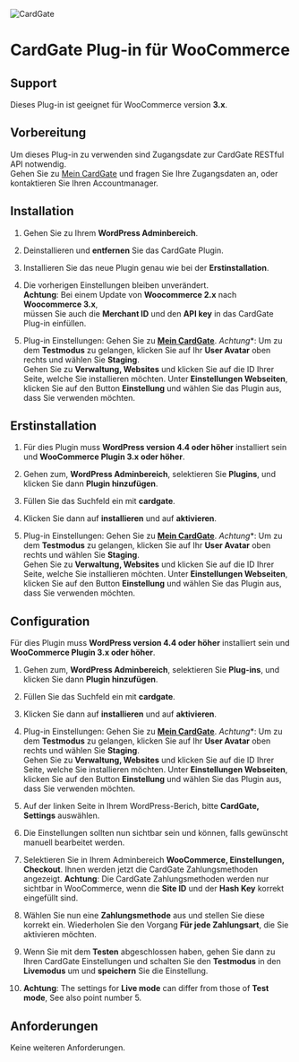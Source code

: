 ![CardGate](https://cdn.curopayments.net/thumb/200/logos/cardgate.png)

# CardGate Plug-in für WooCommerce

## Support

Dieses Plug-in ist geeignet für WooCommerce version **3.x**.

## Vorbereitung

Um dieses Plug-in zu verwenden sind Zugangsdate zur CardGate RESTful API notwendig.  
Gehen Sie zu [Mein CardGate](https://my.cardgate.com/) und fragen Sie Ihre Zugangsdaten an, oder kontaktieren Sie Ihren Accountmanager.

## Installation

1. Gehen Sie zu Ihrem **WordPress Adminbereich**.

2. Deinstallieren und **entfernen** Sie das CardGate Plugin.

3. Installieren Sie das neue Plugin genau wie bei der **Erstinstallation**.

4. Die vorherigen Einstellungen bleiben unverändert.  
   **Achtung**: Bei einem Update von **Woocommerce 2.x** nach **Woocommerce 3.x**,  
   müssen Sie auch die **Merchant ID** und den **API key** in das CardGate Plug-in einfüllen.

5. Plug-in Einstellungen:
   Gehen Sie zu [**Mein CardGate**](https://my.cardgate.com/).
   *Achtung**: Um zu dem **Testmodus** zu gelangen, klicken Sie auf Ihr **User Avatar** oben rechts und wählen Sie **Staging**.  
   Gehen Sie zu **Verwaltung, Websites** und klicken Sie auf die ID Ihrer Seite, welche Sie installieren möchten.
   Unter **Einstellungen Webseiten**, klicken Sie auf den Button **Einstellung** und wählen Sie das Plugin aus, dass Sie verwenden möchten.  
   
## Erstinstallation

1. Für dies Plugin muss **WordPress version 4.4 oder höher** installiert sein  
   und **WooCommerce Plugin 3.x oder höher**.

2. Gehen zum, **WordPress Adminbereich**, selektieren Sie **Plugins**, und klicken Sie dann **Plugin hinzufügen**.  

3. Füllen Sie das Suchfeld ein mit **cardgate**.

4. Klicken Sie dann auf **installieren** und auf **aktivieren**.

5. Plug-in Einstellungen:
   Gehen Sie zu [**Mein CardGate**](https://my.cardgate.com/).
   *Achtung**: Um zu dem **Testmodus** zu gelangen, klicken Sie auf Ihr **User Avatar** oben rechts und wählen Sie **Staging**.  
   Gehen Sie zu **Verwaltung, Websites** und klicken Sie auf die ID Ihrer Seite, welche Sie installieren möchten.
   Unter **Einstellungen Webseiten**, klicken Sie auf den Button **Einstellung** und wählen Sie das Plugin aus, dass Sie verwenden möchten.  

## Configuration

Für dies Plugin muss **WordPress version 4.4 oder höher** installiert sein
und **WooCommerce Plugin 3.x oder höher**.

1. Gehen zum, **WordPress Adminbereich**, selektieren Sie **Plug-ins**, und klicken Sie dann **Plugin hinzufügen**.  

2. Füllen Sie das Suchfeld ein mit **cardgate**.

3. Klicken Sie dann auf **installieren** und auf **aktivieren**. 

5. Plug-in Einstellungen:
   Gehen Sie zu [**Mein CardGate**](https://my.cardgate.com/).
   *Achtung**: Um zu dem **Testmodus** zu gelangen, klicken Sie auf Ihr **User Avatar** oben rechts und wählen Sie **Staging**.  
   Gehen Sie zu **Verwaltung, Websites** und klicken Sie auf die ID Ihrer Seite, welche Sie installieren möchten.
   Unter **Einstellungen Webseiten**, klicken Sie auf den Button **Einstellung** und wählen Sie das Plugin aus, dass Sie verwenden möchten.  

6. Auf der linken Seite in Ihrem WordPress-Berich, bitte **CardGate, Settings** auswählen.  

6. Die Einstellungen sollten nun sichtbar sein und können, falls gewünscht manuell bearbeitet werden.

7. Selektieren Sie in Ihrem Adminbereich **WooCommerce, Einstellungen, Checkout**.
   Ihnen werden jetzt die CardGate Zahlungsmethoden angezeigt. 
   **Achtung**: Die CardGate Zahlungsmethoden werden nur sichtbar in WooCommerce, wenn die **Site ID** und der **Hash Key** korrekt eingefüllt sind.

8. Wählen Sie nun eine **Zahlungsmethode** aus und stellen Sie diese korrekt ein.
   Wiederholen Sie den Vorgang **Für jede Zahlungsart**, die Sie aktivieren möchten.

9. Wenn Sie mit dem **Testen** abgeschlossen haben, gehen Sie dann zu Ihren CardGate Einstellungen und schalten Sie den **Testmodus** in den **Livemodus** um und **speichern** Sie die Einstellung.

10. **Achtung**: The settings for **Live mode** can differ from those of **Test mode**, See also point number 5.

## Anforderungen

Keine weiteren Anforderungen.
